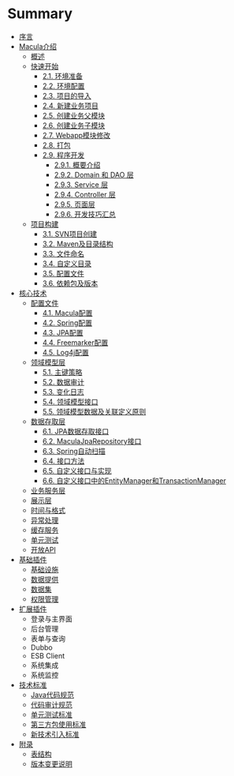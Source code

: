 # Summary

* [序言](README.md)
* [Macula介绍](chapter1/chapter1.md)
   * [概述](chapter1/01_Introduction.md)
   * [快速开始](chapter1/02_Quick_Start.md)
       * [2.1. 环境准备](chapter1/2-1.md)
       * [2.2. 环境配置](chapter1/2-2.md)
       * [2.3. 项目的导入](chapter1/2-3.md)
       * [2.4. 新建业务项目](chapter1/2-4.md)
       * [2.5. 创建业务父模块](chapter1/2-5.md)
       * [2.6. 创建业务子模块](chapter1/2-6.md)
       * [2.7. Webapp模块修改](chapter1/2-7.md)
       * [2.8. 打包](chapter1/2-8.md)
       * [2.9. 程序开发](chapter1/2-9.md)
           * [2.9.1. 概要介绍](chapter1/2-9-1.md)
           * [2.9.2. Domain 和 DAO 层](chapter1/2-9-2.md)
           * [2.9.3. Service 层](chapter1/2-9-3.md)
           * [2.9.4. Controller 层](chapter1/2-9-4.md)
           * [2.9.5. 页面层](chapter1/2-9-5.md)
           * [2.9.6. 开发技巧汇总](chapter1/2-9-6.md)
   * [项目构建](chapter1/03_Project_Building.md)
       * [3.1. SVN项目创建](chapter1/3-1.md)
       * [3.2. Maven及目录结构](chapter1/3-2.md)
       * [3.3. 文件命名](chapter1/3-3.md)
       * [3.4. 自定义目录](chapter1/3-4.md)
       * [3.5. 配置文件](chapter1/3-5.md)
       * [3.6. 依赖包及版本](chapter1/3-6.md)
* [核心技术](chapter2/chapter2.md)
   * [配置文件](chapter2/01_Configuration.md)
       * [4.1. Macula配置](chapter2/4-1.md)
       * [4.2. Spring配置](chapter2/4-2.md)
       * [4.3. JPA配置](chapter2/4-3.md)
       * [4.4. Freemarker配置](chapter2/4-4.md)
       * [4.5. Log4j配置](chapter2/4-5.md)
   * [领域模型层](chapter2/02_Domain.md)
       * [5.1. 主键策略](chapter2/5-1.md)
       * [5.2. 数据审计](chapter2/5-2.md)
       * [5.3. 变化日志](chapter2/5-3.md)
       * [5.4. 领域模型接口](chapter2/5-4.md)
       * [5.5. 领域模型数据及关联定义原则](chapter2/5-5.md)
   * [数据存取层](chapter2/03_Repository.md)
       * [6.1. JPA数据存取接口](chapter2/6-1.md)
       * [6.2. MaculaJpaRepository接口](chapter2/6-2.md)
       * [6.3. Spring自动扫描](chapter2/6-3.md)
       * [6.4. 接口方法](chapter2/6-4.md)
       * [6.5. 自定义接口与实现](chapter2/6-5.md)
       * [6.6. 自定义接口中的EntityManager和TransactionManager](chapter2/6-6.md)
   * [业务服务层](chapter2/04_Service.md)
   * [展示层](chapter2/05_Controller.md)
   * [时间与格式](chapter2/06_Timezone.md)
   * [异常处理](chapter2/07_Exception.md)
   * [缓存服务](chapter2/08_Cache.md)
   * [单元测试](chapter2/09_JUnit.md)
   * [开放API](chapter2/10_OpenApi.md)
* [基础插件](chapter3/chapter3.md)
   * [基础设施](chapter3/01_Plugins-Infrastructure.md)
   * [数据提供](chapter3/02_Plugins_Data.md)
   * [数据集](chapter3/03_Plugins_DataSet.md)
   * [权限管理](chapter3/04_Plugins_Security.md)
* [扩展插件](chapter4/chapter4.md)
   * 登录与主界面
   * 后台管理
   * 表单与查询
   * Dubbo
   * ESB Client
   * 系统集成
   * 系统监控
* [技术标准](chapter5/chapter5.md)
   * [Java代码规范](chapter5/01_Standard_Code.md)
   * [代码审计规范](chapter5/02_Standard_Check.md)
   * [单元测试标准](chapter5/03_Standard_JUnit.md)
   * [第三方包使用标准](chapter5/04_Standard_Library.md)
   * [新技术引入标准](chapter5/05_Standard_Import.md)
* [附录](chapter6/chapter6.md)
   * [表结构](chapter6/01_Tables.md)
   * [版本变更说明](chapter6/Upgrade.md)

